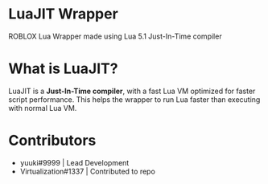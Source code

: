 # LuaJIT Wrapper
ROBLOX Lua Wrapper made using Lua 5.1 Just-In-Time compiler
# What is LuaJIT?
LuaJIT is a **Just-In-Time compiler**, with a fast Lua VM optimized for faster script performance. This helps the wrapper to run Lua faster than executing with normal Lua VM.
# Contributors
- yuuki#9999 | Lead Development
- Virtualization#1337 | Contributed to repo
